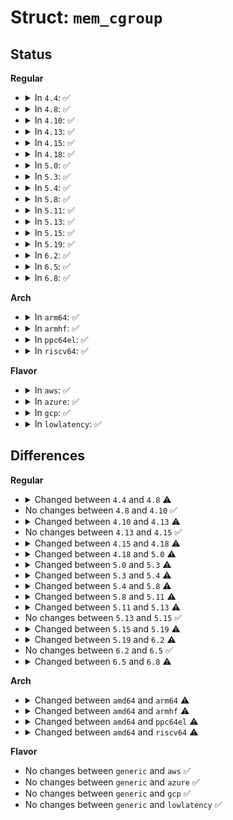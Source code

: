 # Struct: <code>mem_cgroup</code>

## Status
<b>Regular</b>
<ul>
<li>
<details>
<summary>In <code>4.4</code>: ✅</summary>

```c
struct mem_cgroup {
    struct cgroup_subsys_state css;
    struct page_counter memory;
    struct page_counter memsw;
    struct page_counter kmem;
    long unsigned int low;
    long unsigned int high;
    long unsigned int soft_limit;
    struct vmpressure vmpressure;
    int initialized;
    bool use_hierarchy;
    bool oom_lock;
    int under_oom;
    int swappiness;
    int oom_kill_disable;
    struct cgroup_file events_file;
    struct mutex thresholds_lock;
    struct mem_cgroup_thresholds thresholds;
    struct mem_cgroup_thresholds memsw_thresholds;
    struct list_head oom_notify;
    long unsigned int move_charge_at_immigrate;
    atomic_t moving_account;
    spinlock_t move_lock;
    struct task_struct *move_lock_task;
    long unsigned int move_lock_flags;
    struct mem_cgroup_stat_cpu *stat;
    struct cg_proto tcp_mem;
    int kmemcg_id;
    bool kmem_acct_activated;
    bool kmem_acct_active;
    int last_scanned_node;
    nodemask_t scan_nodes;
    atomic_t numainfo_events;
    atomic_t numainfo_updating;
    struct list_head cgwb_list;
    struct wb_domain cgwb_domain;
    struct list_head event_list;
    spinlock_t event_list_lock;
    struct mem_cgroup_per_node * nodeinfo[0];
};
```
</details>
</li>
<li>
<details>
<summary>In <code>4.8</code>: ✅</summary>

```c
struct mem_cgroup {
    struct cgroup_subsys_state css;
    struct mem_cgroup_id id;
    struct page_counter memory;
    struct page_counter swap;
    struct page_counter memsw;
    struct page_counter kmem;
    struct page_counter tcpmem;
    long unsigned int low;
    long unsigned int high;
    struct work_struct high_work;
    long unsigned int soft_limit;
    struct vmpressure vmpressure;
    bool use_hierarchy;
    bool oom_lock;
    int under_oom;
    int swappiness;
    int oom_kill_disable;
    struct cgroup_file events_file;
    struct mutex thresholds_lock;
    struct mem_cgroup_thresholds thresholds;
    struct mem_cgroup_thresholds memsw_thresholds;
    struct list_head oom_notify;
    long unsigned int move_charge_at_immigrate;
    atomic_t moving_account;
    spinlock_t move_lock;
    struct task_struct *move_lock_task;
    long unsigned int move_lock_flags;
    struct mem_cgroup_stat_cpu *stat;
    long unsigned int socket_pressure;
    bool tcpmem_active;
    int tcpmem_pressure;
    int kmemcg_id;
    enum memcg_kmem_state kmem_state;
    int last_scanned_node;
    nodemask_t scan_nodes;
    atomic_t numainfo_events;
    atomic_t numainfo_updating;
    struct list_head cgwb_list;
    struct wb_domain cgwb_domain;
    struct list_head event_list;
    spinlock_t event_list_lock;
    struct mem_cgroup_per_node * nodeinfo[0];
};
```
</details>
</li>
<li>
<details>
<summary>In <code>4.10</code>: ✅</summary>

```c
struct mem_cgroup {
    struct cgroup_subsys_state css;
    struct mem_cgroup_id id;
    struct page_counter memory;
    struct page_counter swap;
    struct page_counter memsw;
    struct page_counter kmem;
    struct page_counter tcpmem;
    long unsigned int low;
    long unsigned int high;
    struct work_struct high_work;
    long unsigned int soft_limit;
    struct vmpressure vmpressure;
    bool use_hierarchy;
    bool oom_lock;
    int under_oom;
    int swappiness;
    int oom_kill_disable;
    struct cgroup_file events_file;
    struct mutex thresholds_lock;
    struct mem_cgroup_thresholds thresholds;
    struct mem_cgroup_thresholds memsw_thresholds;
    struct list_head oom_notify;
    long unsigned int move_charge_at_immigrate;
    atomic_t moving_account;
    spinlock_t move_lock;
    struct task_struct *move_lock_task;
    long unsigned int move_lock_flags;
    struct mem_cgroup_stat_cpu *stat;
    long unsigned int socket_pressure;
    bool tcpmem_active;
    int tcpmem_pressure;
    int kmemcg_id;
    enum memcg_kmem_state kmem_state;
    int last_scanned_node;
    nodemask_t scan_nodes;
    atomic_t numainfo_events;
    atomic_t numainfo_updating;
    struct list_head cgwb_list;
    struct wb_domain cgwb_domain;
    struct list_head event_list;
    spinlock_t event_list_lock;
    struct mem_cgroup_per_node * nodeinfo[0];
};
```
</details>
</li>
<li>
<details>
<summary>In <code>4.13</code>: ✅</summary>

```c
struct mem_cgroup {
    struct cgroup_subsys_state css;
    struct mem_cgroup_id id;
    struct page_counter memory;
    struct page_counter swap;
    struct page_counter memsw;
    struct page_counter kmem;
    struct page_counter tcpmem;
    long unsigned int low;
    long unsigned int high;
    struct work_struct high_work;
    long unsigned int soft_limit;
    struct vmpressure vmpressure;
    bool use_hierarchy;
    bool oom_lock;
    int under_oom;
    int swappiness;
    int oom_kill_disable;
    struct cgroup_file events_file;
    struct mutex thresholds_lock;
    struct mem_cgroup_thresholds thresholds;
    struct mem_cgroup_thresholds memsw_thresholds;
    struct list_head oom_notify;
    long unsigned int move_charge_at_immigrate;
    atomic_t moving_account;
    spinlock_t move_lock;
    struct task_struct *move_lock_task;
    long unsigned int move_lock_flags;
    struct mem_cgroup_stat_cpu *stat;
    long unsigned int socket_pressure;
    bool tcpmem_active;
    int tcpmem_pressure;
    int kmemcg_id;
    enum memcg_kmem_state kmem_state;
    struct list_head kmem_caches;
    int last_scanned_node;
    nodemask_t scan_nodes;
    atomic_t numainfo_events;
    atomic_t numainfo_updating;
    struct list_head cgwb_list;
    struct wb_domain cgwb_domain;
    struct list_head event_list;
    spinlock_t event_list_lock;
    struct mem_cgroup_per_node * nodeinfo[0];
};
```
</details>
</li>
<li>
<details>
<summary>In <code>4.15</code>: ✅</summary>

```c
struct mem_cgroup {
    struct cgroup_subsys_state css;
    struct mem_cgroup_id id;
    struct page_counter memory;
    struct page_counter swap;
    struct page_counter memsw;
    struct page_counter kmem;
    struct page_counter tcpmem;
    long unsigned int low;
    long unsigned int high;
    struct work_struct high_work;
    long unsigned int soft_limit;
    struct vmpressure vmpressure;
    bool use_hierarchy;
    bool oom_lock;
    int under_oom;
    int swappiness;
    int oom_kill_disable;
    struct cgroup_file events_file;
    struct mutex thresholds_lock;
    struct mem_cgroup_thresholds thresholds;
    struct mem_cgroup_thresholds memsw_thresholds;
    struct list_head oom_notify;
    long unsigned int move_charge_at_immigrate;
    atomic_t moving_account;
    spinlock_t move_lock;
    struct task_struct *move_lock_task;
    long unsigned int move_lock_flags;
    struct mem_cgroup_stat_cpu *stat;
    long unsigned int socket_pressure;
    bool tcpmem_active;
    int tcpmem_pressure;
    int kmemcg_id;
    enum memcg_kmem_state kmem_state;
    struct list_head kmem_caches;
    int last_scanned_node;
    nodemask_t scan_nodes;
    atomic_t numainfo_events;
    atomic_t numainfo_updating;
    struct list_head cgwb_list;
    struct wb_domain cgwb_domain;
    struct list_head event_list;
    spinlock_t event_list_lock;
    struct mem_cgroup_per_node * nodeinfo[0];
};
```
</details>
</li>
<li>
<details>
<summary>In <code>4.18</code>: ✅</summary>

```c
struct mem_cgroup {
    struct cgroup_subsys_state css;
    struct mem_cgroup_id id;
    struct page_counter memory;
    struct page_counter swap;
    struct page_counter memsw;
    struct page_counter kmem;
    struct page_counter tcpmem;
    long unsigned int high;
    struct work_struct high_work;
    long unsigned int soft_limit;
    struct vmpressure vmpressure;
    bool use_hierarchy;
    bool oom_lock;
    int under_oom;
    int swappiness;
    int oom_kill_disable;
    struct cgroup_file events_file;
    struct cgroup_file swap_events_file;
    struct mutex thresholds_lock;
    struct mem_cgroup_thresholds thresholds;
    struct mem_cgroup_thresholds memsw_thresholds;
    struct list_head oom_notify;
    long unsigned int move_charge_at_immigrate;
    spinlock_t move_lock;
    long unsigned int move_lock_flags;
    struct memcg_padding _pad1_;
    atomic_t moving_account;
    struct task_struct *move_lock_task;
    struct mem_cgroup_stat_cpu *stat_cpu;
    struct memcg_padding _pad2_;
    atomic_long_t stat[34];
    atomic_long_t events[85];
    atomic_long_t memory_events[7];
    long unsigned int socket_pressure;
    bool tcpmem_active;
    int tcpmem_pressure;
    int kmemcg_id;
    enum memcg_kmem_state kmem_state;
    struct list_head kmem_caches;
    int last_scanned_node;
    nodemask_t scan_nodes;
    atomic_t numainfo_events;
    atomic_t numainfo_updating;
    struct list_head cgwb_list;
    struct wb_domain cgwb_domain;
    struct list_head event_list;
    spinlock_t event_list_lock;
    struct mem_cgroup_per_node * nodeinfo[0];
};
```
</details>
</li>
<li>
<details>
<summary>In <code>5.0</code>: ✅</summary>

```c
struct mem_cgroup {
    struct cgroup_subsys_state css;
    struct mem_cgroup_id id;
    struct page_counter memory;
    struct page_counter swap;
    struct page_counter memsw;
    struct page_counter kmem;
    struct page_counter tcpmem;
    long unsigned int high;
    struct work_struct high_work;
    long unsigned int soft_limit;
    struct vmpressure vmpressure;
    bool use_hierarchy;
    bool oom_group;
    bool oom_lock;
    int under_oom;
    int swappiness;
    int oom_kill_disable;
    struct cgroup_file events_file;
    struct cgroup_file swap_events_file;
    struct mutex thresholds_lock;
    struct mem_cgroup_thresholds thresholds;
    struct mem_cgroup_thresholds memsw_thresholds;
    struct list_head oom_notify;
    long unsigned int move_charge_at_immigrate;
    spinlock_t move_lock;
    long unsigned int move_lock_flags;
    struct memcg_padding _pad1_;
    atomic_t moving_account;
    struct task_struct *move_lock_task;
    struct mem_cgroup_stat_cpu *stat_cpu;
    struct memcg_padding _pad2_;
    atomic_long_t stat[36];
    atomic_long_t events[85];
    atomic_long_t memory_events[7];
    long unsigned int socket_pressure;
    bool tcpmem_active;
    int tcpmem_pressure;
    int kmemcg_id;
    enum memcg_kmem_state kmem_state;
    struct list_head kmem_caches;
    int last_scanned_node;
    nodemask_t scan_nodes;
    atomic_t numainfo_events;
    atomic_t numainfo_updating;
    struct list_head cgwb_list;
    struct wb_domain cgwb_domain;
    struct list_head event_list;
    spinlock_t event_list_lock;
    struct mem_cgroup_per_node * nodeinfo[0];
};
```
</details>
</li>
<li>
<details>
<summary>In <code>5.3</code>: ✅</summary>

```c
struct mem_cgroup {
    struct cgroup_subsys_state css;
    struct mem_cgroup_id id;
    struct page_counter memory;
    struct page_counter swap;
    struct page_counter memsw;
    struct page_counter kmem;
    struct page_counter tcpmem;
    long unsigned int high;
    struct work_struct high_work;
    long unsigned int soft_limit;
    struct vmpressure vmpressure;
    bool use_hierarchy;
    bool oom_group;
    bool oom_lock;
    int under_oom;
    int swappiness;
    int oom_kill_disable;
    struct cgroup_file events_file;
    struct cgroup_file events_local_file;
    struct cgroup_file swap_events_file;
    struct mutex thresholds_lock;
    struct mem_cgroup_thresholds thresholds;
    struct mem_cgroup_thresholds memsw_thresholds;
    struct list_head oom_notify;
    long unsigned int move_charge_at_immigrate;
    spinlock_t move_lock;
    long unsigned int move_lock_flags;
    struct memcg_padding _pad1_;
    atomic_t moving_account;
    struct task_struct *move_lock_task;
    struct memcg_vmstats_percpu *vmstats_local;
    struct memcg_vmstats_percpu *vmstats_percpu;
    struct memcg_padding _pad2_;
    atomic_long_t vmstats[36];
    atomic_long_t vmevents[85];
    atomic_long_t memory_events[7];
    atomic_long_t memory_events_local[7];
    long unsigned int socket_pressure;
    bool tcpmem_active;
    int tcpmem_pressure;
    int kmemcg_id;
    enum memcg_kmem_state kmem_state;
    struct list_head kmem_caches;
    int last_scanned_node;
    nodemask_t scan_nodes;
    atomic_t numainfo_events;
    atomic_t numainfo_updating;
    struct list_head cgwb_list;
    struct wb_domain cgwb_domain;
    struct list_head event_list;
    spinlock_t event_list_lock;
    struct mem_cgroup_per_node * nodeinfo[0];
};
```
</details>
</li>
<li>
<details>
<summary>In <code>5.4</code>: ✅</summary>

```c
struct mem_cgroup {
    struct cgroup_subsys_state css;
    struct mem_cgroup_id id;
    struct page_counter memory;
    struct page_counter swap;
    struct page_counter memsw;
    struct page_counter kmem;
    struct page_counter tcpmem;
    long unsigned int high;
    struct work_struct high_work;
    long unsigned int soft_limit;
    struct vmpressure vmpressure;
    bool use_hierarchy;
    bool oom_group;
    bool oom_lock;
    int under_oom;
    int swappiness;
    int oom_kill_disable;
    struct cgroup_file events_file;
    struct cgroup_file events_local_file;
    struct cgroup_file swap_events_file;
    struct mutex thresholds_lock;
    struct mem_cgroup_thresholds thresholds;
    struct mem_cgroup_thresholds memsw_thresholds;
    struct list_head oom_notify;
    long unsigned int move_charge_at_immigrate;
    spinlock_t move_lock;
    long unsigned int move_lock_flags;
    struct memcg_padding _pad1_;
    atomic_t moving_account;
    struct task_struct *move_lock_task;
    struct memcg_vmstats_percpu *vmstats_local;
    struct memcg_vmstats_percpu *vmstats_percpu;
    struct memcg_padding _pad2_;
    atomic_long_t vmstats[38];
    atomic_long_t vmevents[85];
    atomic_long_t memory_events[7];
    atomic_long_t memory_events_local[7];
    long unsigned int socket_pressure;
    bool tcpmem_active;
    int tcpmem_pressure;
    int kmemcg_id;
    enum memcg_kmem_state kmem_state;
    struct list_head kmem_caches;
    int last_scanned_node;
    nodemask_t scan_nodes;
    atomic_t numainfo_events;
    atomic_t numainfo_updating;
    struct list_head cgwb_list;
    struct wb_domain cgwb_domain;
    struct memcg_cgwb_frn cgwb_frn[4];
    struct list_head event_list;
    spinlock_t event_list_lock;
    struct deferred_split deferred_split_queue;
    struct mem_cgroup_per_node * nodeinfo[0];
};
```
</details>
</li>
<li>
<details>
<summary>In <code>5.8</code>: ✅</summary>

```c
struct mem_cgroup {
    struct cgroup_subsys_state css;
    struct mem_cgroup_id id;
    struct page_counter memory;
    struct page_counter swap;
    struct page_counter memsw;
    struct page_counter kmem;
    struct page_counter tcpmem;
    struct work_struct high_work;
    long unsigned int soft_limit;
    struct vmpressure vmpressure;
    bool use_hierarchy;
    bool oom_group;
    bool oom_lock;
    int under_oom;
    int swappiness;
    int oom_kill_disable;
    struct cgroup_file events_file;
    struct cgroup_file events_local_file;
    struct cgroup_file swap_events_file;
    struct mutex thresholds_lock;
    struct mem_cgroup_thresholds thresholds;
    struct mem_cgroup_thresholds memsw_thresholds;
    struct list_head oom_notify;
    long unsigned int move_charge_at_immigrate;
    spinlock_t move_lock;
    long unsigned int move_lock_flags;
    struct memcg_padding _pad1_;
    atomic_t moving_account;
    struct task_struct *move_lock_task;
    struct memcg_vmstats_percpu *vmstats_local;
    struct memcg_vmstats_percpu *vmstats_percpu;
    struct memcg_padding _pad2_;
    atomic_long_t vmstats[36];
    atomic_long_t vmevents[92];
    atomic_long_t memory_events[8];
    atomic_long_t memory_events_local[8];
    long unsigned int socket_pressure;
    bool tcpmem_active;
    int tcpmem_pressure;
    int kmemcg_id;
    enum memcg_kmem_state kmem_state;
    struct list_head kmem_caches;
    struct list_head cgwb_list;
    struct wb_domain cgwb_domain;
    struct memcg_cgwb_frn cgwb_frn[4];
    struct list_head event_list;
    spinlock_t event_list_lock;
    struct deferred_split deferred_split_queue;
    struct mem_cgroup_per_node * nodeinfo[0];
};
```
</details>
</li>
<li>
<details>
<summary>In <code>5.11</code>: ✅</summary>

```c
struct mem_cgroup {
    struct cgroup_subsys_state css;
    struct mem_cgroup_id id;
    struct page_counter memory;
    struct page_counter swap;
    struct page_counter memsw;
    struct page_counter kmem;
    struct page_counter tcpmem;
    struct work_struct high_work;
    long unsigned int soft_limit;
    struct vmpressure vmpressure;
    bool oom_group;
    bool oom_lock;
    int under_oom;
    int swappiness;
    int oom_kill_disable;
    struct cgroup_file events_file;
    struct cgroup_file events_local_file;
    struct cgroup_file swap_events_file;
    struct mutex thresholds_lock;
    struct mem_cgroup_thresholds thresholds;
    struct mem_cgroup_thresholds memsw_thresholds;
    struct list_head oom_notify;
    long unsigned int move_charge_at_immigrate;
    spinlock_t move_lock;
    long unsigned int move_lock_flags;
    struct memcg_padding _pad1_;
    atomic_long_t vmstats[41];
    atomic_long_t vmevents[96];
    atomic_long_t memory_events[8];
    atomic_long_t memory_events_local[8];
    long unsigned int socket_pressure;
    bool tcpmem_active;
    int tcpmem_pressure;
    int kmemcg_id;
    enum memcg_kmem_state kmem_state;
    struct obj_cgroup *objcg;
    struct list_head objcg_list;
    struct memcg_padding _pad2_;
    atomic_t moving_account;
    struct task_struct *move_lock_task;
    struct memcg_vmstats_percpu *vmstats_local;
    struct memcg_vmstats_percpu *vmstats_percpu;
    struct list_head cgwb_list;
    struct wb_domain cgwb_domain;
    struct memcg_cgwb_frn cgwb_frn[4];
    struct list_head event_list;
    spinlock_t event_list_lock;
    struct deferred_split deferred_split_queue;
    struct mem_cgroup_per_node * nodeinfo[0];
};
```
</details>
</li>
<li>
<details>
<summary>In <code>5.13</code>: ✅</summary>

```c
struct mem_cgroup {
    struct cgroup_subsys_state css;
    struct mem_cgroup_id id;
    struct page_counter memory;
    struct page_counter swap;
    struct page_counter memsw;
    struct page_counter kmem;
    struct page_counter tcpmem;
    struct work_struct high_work;
    long unsigned int soft_limit;
    struct vmpressure vmpressure;
    bool oom_group;
    bool oom_lock;
    int under_oom;
    int swappiness;
    int oom_kill_disable;
    struct cgroup_file events_file;
    struct cgroup_file events_local_file;
    struct cgroup_file swap_events_file;
    struct mutex thresholds_lock;
    struct mem_cgroup_thresholds thresholds;
    struct mem_cgroup_thresholds memsw_thresholds;
    struct list_head oom_notify;
    long unsigned int move_charge_at_immigrate;
    spinlock_t move_lock;
    long unsigned int move_lock_flags;
    struct memcg_padding _pad1_;
    struct memcg_vmstats vmstats;
    atomic_long_t memory_events[8];
    atomic_long_t memory_events_local[8];
    long unsigned int socket_pressure;
    bool tcpmem_active;
    int tcpmem_pressure;
    int kmemcg_id;
    enum memcg_kmem_state kmem_state;
    struct obj_cgroup *objcg;
    struct list_head objcg_list;
    struct memcg_padding _pad2_;
    atomic_t moving_account;
    struct task_struct *move_lock_task;
    struct memcg_vmstats_percpu *vmstats_percpu;
    struct list_head cgwb_list;
    struct wb_domain cgwb_domain;
    struct memcg_cgwb_frn cgwb_frn[4];
    struct list_head event_list;
    spinlock_t event_list_lock;
    struct deferred_split deferred_split_queue;
    struct mem_cgroup_per_node * nodeinfo[0];
};
```
</details>
</li>
<li>
<details>
<summary>In <code>5.15</code>: ✅</summary>

```c
struct mem_cgroup {
    struct cgroup_subsys_state css;
    struct mem_cgroup_id id;
    struct page_counter memory;
    struct page_counter swap;
    struct page_counter memsw;
    struct page_counter kmem;
    struct page_counter tcpmem;
    struct work_struct high_work;
    long unsigned int soft_limit;
    struct vmpressure vmpressure;
    bool oom_group;
    bool oom_lock;
    int under_oom;
    int swappiness;
    int oom_kill_disable;
    struct cgroup_file events_file;
    struct cgroup_file events_local_file;
    struct cgroup_file swap_events_file;
    struct mutex thresholds_lock;
    struct mem_cgroup_thresholds thresholds;
    struct mem_cgroup_thresholds memsw_thresholds;
    struct list_head oom_notify;
    long unsigned int move_charge_at_immigrate;
    spinlock_t move_lock;
    long unsigned int move_lock_flags;
    struct memcg_padding _pad1_;
    struct memcg_vmstats vmstats;
    atomic_long_t memory_events[8];
    atomic_long_t memory_events_local[8];
    long unsigned int socket_pressure;
    bool tcpmem_active;
    int tcpmem_pressure;
    int kmemcg_id;
    enum memcg_kmem_state kmem_state;
    struct obj_cgroup *objcg;
    struct list_head objcg_list;
    struct memcg_padding _pad2_;
    atomic_t moving_account;
    struct task_struct *move_lock_task;
    struct memcg_vmstats_percpu *vmstats_percpu;
    struct list_head cgwb_list;
    struct wb_domain cgwb_domain;
    struct memcg_cgwb_frn cgwb_frn[4];
    struct list_head event_list;
    spinlock_t event_list_lock;
    struct deferred_split deferred_split_queue;
    struct mem_cgroup_per_node * nodeinfo[0];
};
```
</details>
</li>
<li>
<details>
<summary>In <code>5.19</code>: ✅</summary>

```c
struct mem_cgroup {
    struct cgroup_subsys_state css;
    struct mem_cgroup_id id;
    struct page_counter memory;
    struct page_counter swap;
    struct page_counter memsw;
    struct page_counter kmem;
    struct page_counter tcpmem;
    struct work_struct high_work;
    long unsigned int zswap_max;
    long unsigned int soft_limit;
    struct vmpressure vmpressure;
    bool oom_group;
    bool oom_lock;
    int under_oom;
    int swappiness;
    int oom_kill_disable;
    struct cgroup_file events_file;
    struct cgroup_file events_local_file;
    struct cgroup_file swap_events_file;
    struct mutex thresholds_lock;
    struct mem_cgroup_thresholds thresholds;
    struct mem_cgroup_thresholds memsw_thresholds;
    struct list_head oom_notify;
    long unsigned int move_charge_at_immigrate;
    spinlock_t move_lock;
    long unsigned int move_lock_flags;
    struct memcg_padding _pad1_;
    struct memcg_vmstats vmstats;
    atomic_long_t memory_events[9];
    atomic_long_t memory_events_local[9];
    long unsigned int socket_pressure;
    bool tcpmem_active;
    int tcpmem_pressure;
    int kmemcg_id;
    struct obj_cgroup *objcg;
    struct list_head objcg_list;
    struct memcg_padding _pad2_;
    atomic_t moving_account;
    struct task_struct *move_lock_task;
    struct memcg_vmstats_percpu *vmstats_percpu;
    struct list_head cgwb_list;
    struct wb_domain cgwb_domain;
    struct memcg_cgwb_frn cgwb_frn[4];
    struct list_head event_list;
    spinlock_t event_list_lock;
    struct deferred_split deferred_split_queue;
    struct mem_cgroup_per_node * nodeinfo[0];
};
```
</details>
</li>
<li>
<details>
<summary>In <code>6.2</code>: ✅</summary>

```c
struct mem_cgroup {
    struct cgroup_subsys_state css;
    struct mem_cgroup_id id;
    struct page_counter memory;
    struct page_counter swap;
    struct page_counter memsw;
    struct page_counter kmem;
    struct page_counter tcpmem;
    struct work_struct high_work;
    long unsigned int zswap_max;
    long unsigned int soft_limit;
    struct vmpressure vmpressure;
    bool oom_group;
    bool oom_lock;
    int under_oom;
    int swappiness;
    int oom_kill_disable;
    struct cgroup_file events_file;
    struct cgroup_file events_local_file;
    struct cgroup_file swap_events_file;
    struct mutex thresholds_lock;
    struct mem_cgroup_thresholds thresholds;
    struct mem_cgroup_thresholds memsw_thresholds;
    struct list_head oom_notify;
    long unsigned int move_charge_at_immigrate;
    spinlock_t move_lock;
    long unsigned int move_lock_flags;
    struct cacheline_padding _pad1_;
    struct memcg_vmstats *vmstats;
    atomic_long_t memory_events[9];
    atomic_long_t memory_events_local[9];
    long unsigned int socket_pressure;
    bool tcpmem_active;
    int tcpmem_pressure;
    int kmemcg_id;
    struct obj_cgroup *objcg;
    struct list_head objcg_list;
    struct cacheline_padding _pad2_;
    atomic_t moving_account;
    struct task_struct *move_lock_task;
    struct memcg_vmstats_percpu *vmstats_percpu;
    struct list_head cgwb_list;
    struct wb_domain cgwb_domain;
    struct memcg_cgwb_frn cgwb_frn[4];
    struct list_head event_list;
    spinlock_t event_list_lock;
    struct deferred_split deferred_split_queue;
    struct lru_gen_mm_list mm_list;
    struct mem_cgroup_per_node * nodeinfo[0];
};
```
</details>
</li>
<li>
<details>
<summary>In <code>6.5</code>: ✅</summary>

```c
struct mem_cgroup {
    struct cgroup_subsys_state css;
    struct mem_cgroup_id id;
    struct page_counter memory;
    struct page_counter swap;
    struct page_counter memsw;
    struct page_counter kmem;
    struct page_counter tcpmem;
    struct work_struct high_work;
    long unsigned int zswap_max;
    long unsigned int soft_limit;
    struct vmpressure vmpressure;
    bool oom_group;
    bool oom_lock;
    int under_oom;
    int swappiness;
    int oom_kill_disable;
    struct cgroup_file events_file;
    struct cgroup_file events_local_file;
    struct cgroup_file swap_events_file;
    struct mutex thresholds_lock;
    struct mem_cgroup_thresholds thresholds;
    struct mem_cgroup_thresholds memsw_thresholds;
    struct list_head oom_notify;
    long unsigned int move_charge_at_immigrate;
    spinlock_t move_lock;
    long unsigned int move_lock_flags;
    struct cacheline_padding _pad1_;
    struct memcg_vmstats *vmstats;
    atomic_long_t memory_events[9];
    atomic_long_t memory_events_local[9];
    long unsigned int socket_pressure;
    bool tcpmem_active;
    int tcpmem_pressure;
    int kmemcg_id;
    struct obj_cgroup *objcg;
    struct list_head objcg_list;
    struct cacheline_padding _pad2_;
    atomic_t moving_account;
    struct task_struct *move_lock_task;
    struct memcg_vmstats_percpu *vmstats_percpu;
    struct list_head cgwb_list;
    struct wb_domain cgwb_domain;
    struct memcg_cgwb_frn cgwb_frn[4];
    struct list_head event_list;
    spinlock_t event_list_lock;
    struct deferred_split deferred_split_queue;
    struct lru_gen_mm_list mm_list;
    struct mem_cgroup_per_node * nodeinfo[0];
};
```
</details>
</li>
<li>
<details>
<summary>In <code>6.8</code>: ✅</summary>

```c
struct mem_cgroup {
    struct cgroup_subsys_state css;
    struct mem_cgroup_id id;
    struct page_counter memory;
    struct page_counter swap;
    struct page_counter memsw;
    struct page_counter kmem;
    struct page_counter tcpmem;
    struct work_struct high_work;
    long unsigned int zswap_max;
    bool zswap_writeback;
    long unsigned int soft_limit;
    struct vmpressure vmpressure;
    bool oom_group;
    bool oom_lock;
    int under_oom;
    int swappiness;
    int oom_kill_disable;
    struct cgroup_file events_file;
    struct cgroup_file events_local_file;
    struct cgroup_file swap_events_file;
    struct mutex thresholds_lock;
    struct mem_cgroup_thresholds thresholds;
    struct mem_cgroup_thresholds memsw_thresholds;
    struct list_head oom_notify;
    long unsigned int move_charge_at_immigrate;
    spinlock_t move_lock;
    long unsigned int move_lock_flags;
    struct cacheline_padding _pad1_;
    struct memcg_vmstats *vmstats;
    atomic_long_t memory_events[9];
    atomic_long_t memory_events_local[9];
    long unsigned int socket_pressure;
    bool tcpmem_active;
    int tcpmem_pressure;
    int kmemcg_id;
    struct obj_cgroup *objcg;
    struct obj_cgroup *orig_objcg;
    struct list_head objcg_list;
    struct cacheline_padding _pad2_;
    atomic_t moving_account;
    struct task_struct *move_lock_task;
    struct memcg_vmstats_percpu *vmstats_percpu;
    struct list_head cgwb_list;
    struct wb_domain cgwb_domain;
    struct memcg_cgwb_frn cgwb_frn[4];
    struct list_head event_list;
    spinlock_t event_list_lock;
    struct deferred_split deferred_split_queue;
    struct lru_gen_mm_list mm_list;
    struct mem_cgroup_per_node * nodeinfo[0];
};
```
</details>
</li>
</ul>
<b>Arch</b>
<ul>
<li>
<details>
<summary>In <code>arm64</code>: ✅</summary>

```c
struct mem_cgroup {
    struct cgroup_subsys_state css;
    struct mem_cgroup_id id;
    struct page_counter memory;
    struct page_counter swap;
    struct page_counter memsw;
    struct page_counter kmem;
    struct page_counter tcpmem;
    long unsigned int high;
    struct work_struct high_work;
    long unsigned int soft_limit;
    struct vmpressure vmpressure;
    bool use_hierarchy;
    bool oom_group;
    bool oom_lock;
    int under_oom;
    int swappiness;
    int oom_kill_disable;
    struct cgroup_file events_file;
    struct cgroup_file events_local_file;
    struct cgroup_file swap_events_file;
    struct mutex thresholds_lock;
    struct mem_cgroup_thresholds thresholds;
    struct mem_cgroup_thresholds memsw_thresholds;
    struct list_head oom_notify;
    long unsigned int move_charge_at_immigrate;
    spinlock_t move_lock;
    long unsigned int move_lock_flags;
    struct memcg_padding _pad1_;
    atomic_t moving_account;
    struct task_struct *move_lock_task;
    struct memcg_vmstats_percpu *vmstats_local;
    struct memcg_vmstats_percpu *vmstats_percpu;
    struct memcg_padding _pad2_;
    atomic_long_t vmstats[38];
    atomic_long_t vmevents[81];
    atomic_long_t memory_events[7];
    atomic_long_t memory_events_local[7];
    long unsigned int socket_pressure;
    bool tcpmem_active;
    int tcpmem_pressure;
    int kmemcg_id;
    enum memcg_kmem_state kmem_state;
    struct list_head kmem_caches;
    int last_scanned_node;
    nodemask_t scan_nodes;
    atomic_t numainfo_events;
    atomic_t numainfo_updating;
    struct list_head cgwb_list;
    struct wb_domain cgwb_domain;
    struct memcg_cgwb_frn cgwb_frn[4];
    struct list_head event_list;
    spinlock_t event_list_lock;
    struct deferred_split deferred_split_queue;
    struct mem_cgroup_per_node * nodeinfo[0];
};
```
</details>
</li>
<li>
<details>
<summary>In <code>armhf</code>: ✅</summary>

```c
struct mem_cgroup {
    struct cgroup_subsys_state css;
    struct mem_cgroup_id id;
    struct page_counter memory;
    struct page_counter swap;
    struct page_counter memsw;
    struct page_counter kmem;
    struct page_counter tcpmem;
    long unsigned int high;
    struct work_struct high_work;
    long unsigned int soft_limit;
    struct vmpressure vmpressure;
    bool use_hierarchy;
    bool oom_group;
    bool oom_lock;
    int under_oom;
    int swappiness;
    int oom_kill_disable;
    struct cgroup_file events_file;
    struct cgroup_file events_local_file;
    struct cgroup_file swap_events_file;
    struct mutex thresholds_lock;
    struct mem_cgroup_thresholds thresholds;
    struct mem_cgroup_thresholds memsw_thresholds;
    struct list_head oom_notify;
    long unsigned int move_charge_at_immigrate;
    spinlock_t move_lock;
    long unsigned int move_lock_flags;
    struct memcg_padding _pad1_;
    atomic_t moving_account;
    struct task_struct *move_lock_task;
    struct memcg_vmstats_percpu *vmstats_local;
    struct memcg_vmstats_percpu *vmstats_percpu;
    struct memcg_padding _pad2_;
    atomic_long_t vmstats[38];
    atomic_long_t vmevents[59];
    atomic_long_t memory_events[7];
    atomic_long_t memory_events_local[7];
    long unsigned int socket_pressure;
    bool tcpmem_active;
    int tcpmem_pressure;
    int kmemcg_id;
    enum memcg_kmem_state kmem_state;
    struct list_head kmem_caches;
    int last_scanned_node;
    struct list_head cgwb_list;
    struct wb_domain cgwb_domain;
    struct memcg_cgwb_frn cgwb_frn[4];
    struct list_head event_list;
    spinlock_t event_list_lock;
    struct mem_cgroup_per_node * nodeinfo[0];
};
```
</details>
</li>
<li>
<details>
<summary>In <code>ppc64el</code>: ✅</summary>

```c
struct mem_cgroup {
    struct cgroup_subsys_state css;
    struct mem_cgroup_id id;
    struct page_counter memory;
    struct page_counter swap;
    struct page_counter memsw;
    struct page_counter kmem;
    struct page_counter tcpmem;
    long unsigned int high;
    struct work_struct high_work;
    long unsigned int soft_limit;
    struct vmpressure vmpressure;
    bool use_hierarchy;
    bool oom_group;
    bool oom_lock;
    int under_oom;
    int swappiness;
    int oom_kill_disable;
    struct cgroup_file events_file;
    struct cgroup_file events_local_file;
    struct cgroup_file swap_events_file;
    struct mutex thresholds_lock;
    struct mem_cgroup_thresholds thresholds;
    struct mem_cgroup_thresholds memsw_thresholds;
    struct list_head oom_notify;
    long unsigned int move_charge_at_immigrate;
    spinlock_t move_lock;
    long unsigned int move_lock_flags;
    struct memcg_padding _pad1_;
    atomic_t moving_account;
    struct task_struct *move_lock_task;
    struct memcg_vmstats_percpu *vmstats_local;
    struct memcg_vmstats_percpu *vmstats_percpu;
    struct memcg_padding _pad2_;
    atomic_long_t vmstats[38];
    atomic_long_t vmevents[78];
    atomic_long_t memory_events[7];
    atomic_long_t memory_events_local[7];
    long unsigned int socket_pressure;
    bool tcpmem_active;
    int tcpmem_pressure;
    int kmemcg_id;
    enum memcg_kmem_state kmem_state;
    struct list_head kmem_caches;
    int last_scanned_node;
    nodemask_t scan_nodes;
    atomic_t numainfo_events;
    atomic_t numainfo_updating;
    struct list_head cgwb_list;
    struct wb_domain cgwb_domain;
    struct memcg_cgwb_frn cgwb_frn[4];
    struct list_head event_list;
    spinlock_t event_list_lock;
    struct deferred_split deferred_split_queue;
    struct mem_cgroup_per_node * nodeinfo[0];
};
```
</details>
</li>
<li>
<details>
<summary>In <code>riscv64</code>: ✅</summary>

```c
struct mem_cgroup {
    struct cgroup_subsys_state css;
    struct mem_cgroup_id id;
    struct page_counter memory;
    struct page_counter swap;
    struct page_counter memsw;
    struct page_counter kmem;
    struct page_counter tcpmem;
    long unsigned int high;
    struct work_struct high_work;
    long unsigned int soft_limit;
    struct vmpressure vmpressure;
    bool use_hierarchy;
    bool oom_group;
    bool oom_lock;
    int under_oom;
    int swappiness;
    int oom_kill_disable;
    struct cgroup_file events_file;
    struct cgroup_file events_local_file;
    struct cgroup_file swap_events_file;
    struct mutex thresholds_lock;
    struct mem_cgroup_thresholds thresholds;
    struct mem_cgroup_thresholds memsw_thresholds;
    struct list_head oom_notify;
    long unsigned int move_charge_at_immigrate;
    spinlock_t move_lock;
    long unsigned int move_lock_flags;
    struct memcg_padding _pad1_;
    atomic_t moving_account;
    struct task_struct *move_lock_task;
    struct memcg_vmstats_percpu *vmstats_local;
    struct memcg_vmstats_percpu *vmstats_percpu;
    struct memcg_padding _pad2_;
    atomic_long_t vmstats[38];
    atomic_long_t vmevents[61];
    atomic_long_t memory_events[7];
    atomic_long_t memory_events_local[7];
    long unsigned int socket_pressure;
    bool tcpmem_active;
    int tcpmem_pressure;
    int kmemcg_id;
    enum memcg_kmem_state kmem_state;
    struct list_head kmem_caches;
    int last_scanned_node;
    struct list_head cgwb_list;
    struct wb_domain cgwb_domain;
    struct memcg_cgwb_frn cgwb_frn[4];
    struct list_head event_list;
    spinlock_t event_list_lock;
    struct mem_cgroup_per_node * nodeinfo[0];
};
```
</details>
</li>
</ul>
<b>Flavor</b>
<ul>
<li>
<details>
<summary>In <code>aws</code>: ✅</summary>

```c
struct mem_cgroup {
    struct cgroup_subsys_state css;
    struct mem_cgroup_id id;
    struct page_counter memory;
    struct page_counter swap;
    struct page_counter memsw;
    struct page_counter kmem;
    struct page_counter tcpmem;
    long unsigned int high;
    struct work_struct high_work;
    long unsigned int soft_limit;
    struct vmpressure vmpressure;
    bool use_hierarchy;
    bool oom_group;
    bool oom_lock;
    int under_oom;
    int swappiness;
    int oom_kill_disable;
    struct cgroup_file events_file;
    struct cgroup_file events_local_file;
    struct cgroup_file swap_events_file;
    struct mutex thresholds_lock;
    struct mem_cgroup_thresholds thresholds;
    struct mem_cgroup_thresholds memsw_thresholds;
    struct list_head oom_notify;
    long unsigned int move_charge_at_immigrate;
    spinlock_t move_lock;
    long unsigned int move_lock_flags;
    struct memcg_padding _pad1_;
    atomic_t moving_account;
    struct task_struct *move_lock_task;
    struct memcg_vmstats_percpu *vmstats_local;
    struct memcg_vmstats_percpu *vmstats_percpu;
    struct memcg_padding _pad2_;
    atomic_long_t vmstats[38];
    atomic_long_t vmevents[85];
    atomic_long_t memory_events[7];
    atomic_long_t memory_events_local[7];
    long unsigned int socket_pressure;
    bool tcpmem_active;
    int tcpmem_pressure;
    int kmemcg_id;
    enum memcg_kmem_state kmem_state;
    struct list_head kmem_caches;
    int last_scanned_node;
    nodemask_t scan_nodes;
    atomic_t numainfo_events;
    atomic_t numainfo_updating;
    struct list_head cgwb_list;
    struct wb_domain cgwb_domain;
    struct memcg_cgwb_frn cgwb_frn[4];
    struct list_head event_list;
    spinlock_t event_list_lock;
    struct deferred_split deferred_split_queue;
    struct mem_cgroup_per_node * nodeinfo[0];
};
```
</details>
</li>
<li>
<details>
<summary>In <code>azure</code>: ✅</summary>

```c
struct mem_cgroup {
    struct cgroup_subsys_state css;
    struct mem_cgroup_id id;
    struct page_counter memory;
    struct page_counter swap;
    struct page_counter memsw;
    struct page_counter kmem;
    struct page_counter tcpmem;
    long unsigned int high;
    struct work_struct high_work;
    long unsigned int soft_limit;
    struct vmpressure vmpressure;
    bool use_hierarchy;
    bool oom_group;
    bool oom_lock;
    int under_oom;
    int swappiness;
    int oom_kill_disable;
    struct cgroup_file events_file;
    struct cgroup_file events_local_file;
    struct cgroup_file swap_events_file;
    struct mutex thresholds_lock;
    struct mem_cgroup_thresholds thresholds;
    struct mem_cgroup_thresholds memsw_thresholds;
    struct list_head oom_notify;
    long unsigned int move_charge_at_immigrate;
    spinlock_t move_lock;
    long unsigned int move_lock_flags;
    struct memcg_padding _pad1_;
    atomic_t moving_account;
    struct task_struct *move_lock_task;
    struct memcg_vmstats_percpu *vmstats_local;
    struct memcg_vmstats_percpu *vmstats_percpu;
    struct memcg_padding _pad2_;
    atomic_long_t vmstats[38];
    atomic_long_t vmevents[85];
    atomic_long_t memory_events[7];
    atomic_long_t memory_events_local[7];
    long unsigned int socket_pressure;
    bool tcpmem_active;
    int tcpmem_pressure;
    int kmemcg_id;
    enum memcg_kmem_state kmem_state;
    struct list_head kmem_caches;
    int last_scanned_node;
    nodemask_t scan_nodes;
    atomic_t numainfo_events;
    atomic_t numainfo_updating;
    struct list_head cgwb_list;
    struct wb_domain cgwb_domain;
    struct memcg_cgwb_frn cgwb_frn[4];
    struct list_head event_list;
    spinlock_t event_list_lock;
    struct deferred_split deferred_split_queue;
    struct mem_cgroup_per_node * nodeinfo[0];
};
```
</details>
</li>
<li>
<details>
<summary>In <code>gcp</code>: ✅</summary>

```c
struct mem_cgroup {
    struct cgroup_subsys_state css;
    struct mem_cgroup_id id;
    struct page_counter memory;
    struct page_counter swap;
    struct page_counter memsw;
    struct page_counter kmem;
    struct page_counter tcpmem;
    long unsigned int high;
    struct work_struct high_work;
    long unsigned int soft_limit;
    struct vmpressure vmpressure;
    bool use_hierarchy;
    bool oom_group;
    bool oom_lock;
    int under_oom;
    int swappiness;
    int oom_kill_disable;
    struct cgroup_file events_file;
    struct cgroup_file events_local_file;
    struct cgroup_file swap_events_file;
    struct mutex thresholds_lock;
    struct mem_cgroup_thresholds thresholds;
    struct mem_cgroup_thresholds memsw_thresholds;
    struct list_head oom_notify;
    long unsigned int move_charge_at_immigrate;
    spinlock_t move_lock;
    long unsigned int move_lock_flags;
    struct memcg_padding _pad1_;
    atomic_t moving_account;
    struct task_struct *move_lock_task;
    struct memcg_vmstats_percpu *vmstats_local;
    struct memcg_vmstats_percpu *vmstats_percpu;
    struct memcg_padding _pad2_;
    atomic_long_t vmstats[38];
    atomic_long_t vmevents[85];
    atomic_long_t memory_events[7];
    atomic_long_t memory_events_local[7];
    long unsigned int socket_pressure;
    bool tcpmem_active;
    int tcpmem_pressure;
    int kmemcg_id;
    enum memcg_kmem_state kmem_state;
    struct list_head kmem_caches;
    int last_scanned_node;
    nodemask_t scan_nodes;
    atomic_t numainfo_events;
    atomic_t numainfo_updating;
    struct list_head cgwb_list;
    struct wb_domain cgwb_domain;
    struct memcg_cgwb_frn cgwb_frn[4];
    struct list_head event_list;
    spinlock_t event_list_lock;
    struct deferred_split deferred_split_queue;
    struct mem_cgroup_per_node * nodeinfo[0];
};
```
</details>
</li>
<li>
<details>
<summary>In <code>lowlatency</code>: ✅</summary>

```c
struct mem_cgroup {
    struct cgroup_subsys_state css;
    struct mem_cgroup_id id;
    struct page_counter memory;
    struct page_counter swap;
    struct page_counter memsw;
    struct page_counter kmem;
    struct page_counter tcpmem;
    long unsigned int high;
    struct work_struct high_work;
    long unsigned int soft_limit;
    struct vmpressure vmpressure;
    bool use_hierarchy;
    bool oom_group;
    bool oom_lock;
    int under_oom;
    int swappiness;
    int oom_kill_disable;
    struct cgroup_file events_file;
    struct cgroup_file events_local_file;
    struct cgroup_file swap_events_file;
    struct mutex thresholds_lock;
    struct mem_cgroup_thresholds thresholds;
    struct mem_cgroup_thresholds memsw_thresholds;
    struct list_head oom_notify;
    long unsigned int move_charge_at_immigrate;
    spinlock_t move_lock;
    long unsigned int move_lock_flags;
    struct memcg_padding _pad1_;
    atomic_t moving_account;
    struct task_struct *move_lock_task;
    struct memcg_vmstats_percpu *vmstats_local;
    struct memcg_vmstats_percpu *vmstats_percpu;
    struct memcg_padding _pad2_;
    atomic_long_t vmstats[38];
    atomic_long_t vmevents[85];
    atomic_long_t memory_events[7];
    atomic_long_t memory_events_local[7];
    long unsigned int socket_pressure;
    bool tcpmem_active;
    int tcpmem_pressure;
    int kmemcg_id;
    enum memcg_kmem_state kmem_state;
    struct list_head kmem_caches;
    int last_scanned_node;
    nodemask_t scan_nodes;
    atomic_t numainfo_events;
    atomic_t numainfo_updating;
    struct list_head cgwb_list;
    struct wb_domain cgwb_domain;
    struct memcg_cgwb_frn cgwb_frn[4];
    struct list_head event_list;
    spinlock_t event_list_lock;
    struct deferred_split deferred_split_queue;
    struct mem_cgroup_per_node * nodeinfo[0];
};
```
</details>
</li>
</ul>

## Differences
<b>Regular</b>
<ul>
<li>
<details>
<summary>Changed between <code>4.4</code> and <code>4.8</code> ⚠️</summary>
<ul>
<li>
<b>Field added. </b>
<code>struct mem_cgroup_id id</code>
</li>
<li>
<b>Field added. </b>
<code>struct page_counter swap</code>
</li>
<li>
<b>Field added. </b>
<code>struct page_counter tcpmem</code>
</li>
<li>
<b>Field added. </b>
<code>struct work_struct high_work</code>
</li>
<li>
<b>Field added. </b>
<code>long unsigned int socket_pressure</code>
</li>
<li>
<b>Field added. </b>
<code>bool tcpmem_active</code>
</li>
<li>
<b>Field added. </b>
<code>int tcpmem_pressure</code>
</li>
<li>
<b>Field added. </b>
<code>enum memcg_kmem_state kmem_state</code>
</li>
<li>
<b>Field removed. </b>
<code>int initialized</code>
</li>
<li>
<b>Field removed. </b>
<code>struct cg_proto tcp_mem</code>
</li>
<li>
<b>Field removed. </b>
<code>bool kmem_acct_activated</code>
</li>
<li>
<b>Field removed. </b>
<code>bool kmem_acct_active</code>
</li>
</ul>
</details>
</li>
<li>
No changes between <code>4.8</code> and <code>4.10</code> ✅
</li>
<li>
<details>
<summary>Changed between <code>4.10</code> and <code>4.13</code> ⚠️</summary>
<ul>
<li>
<b>Field added. </b>
<code>struct list_head kmem_caches</code>
</li>
</ul>
</details>
</li>
<li>
No changes between <code>4.13</code> and <code>4.15</code> ✅
</li>
<li>
<details>
<summary>Changed between <code>4.15</code> and <code>4.18</code> ⚠️</summary>
<ul>
<li>
<b>Field added. </b>
<code>struct cgroup_file swap_events_file</code>
</li>
<li>
<b>Field added. </b>
<code>struct memcg_padding _pad1_</code>
</li>
<li>
<b>Field added. </b>
<code>struct mem_cgroup_stat_cpu *stat_cpu</code>
</li>
<li>
<b>Field added. </b>
<code>struct memcg_padding _pad2_</code>
</li>
<li>
<b>Field added. </b>
<code>atomic_long_t events[85]</code>
</li>
<li>
<b>Field added. </b>
<code>atomic_long_t memory_events[7]</code>
</li>
<li>
<b>Field removed. </b>
<code>long unsigned int low</code>
</li>
<li>
<b>Field type changed. </b>
<code>struct mem_cgroup_stat_cpu *stat</code> ➡️ <code>atomic_long_t stat[34]</code>
</li>
</ul>
</details>
</li>
<li>
<details>
<summary>Changed between <code>4.18</code> and <code>5.0</code> ⚠️</summary>
<ul>
<li>
<b>Field added. </b>
<code>bool oom_group</code>
</li>
<li>
<b>Field type changed. </b>
<code>atomic_long_t stat[34]</code> ➡️ <code>atomic_long_t stat[36]</code>
</li>
</ul>
</details>
</li>
<li>
<details>
<summary>Changed between <code>5.0</code> and <code>5.3</code> ⚠️</summary>
<ul>
<li>
<b>Field added. </b>
<code>struct cgroup_file events_local_file</code>
</li>
<li>
<b>Field added. </b>
<code>struct memcg_vmstats_percpu *vmstats_local</code>
</li>
<li>
<b>Field added. </b>
<code>struct memcg_vmstats_percpu *vmstats_percpu</code>
</li>
<li>
<b>Field added. </b>
<code>atomic_long_t vmstats[36]</code>
</li>
<li>
<b>Field added. </b>
<code>atomic_long_t vmevents[85]</code>
</li>
<li>
<b>Field added. </b>
<code>atomic_long_t memory_events_local[7]</code>
</li>
<li>
<b>Field removed. </b>
<code>struct mem_cgroup_stat_cpu *stat_cpu</code>
</li>
<li>
<b>Field removed. </b>
<code>atomic_long_t stat[36]</code>
</li>
<li>
<b>Field removed. </b>
<code>atomic_long_t events[85]</code>
</li>
</ul>
</details>
</li>
<li>
<details>
<summary>Changed between <code>5.3</code> and <code>5.4</code> ⚠️</summary>
<ul>
<li>
<b>Field added. </b>
<code>struct memcg_cgwb_frn cgwb_frn[4]</code>
</li>
<li>
<b>Field added. </b>
<code>struct deferred_split deferred_split_queue</code>
</li>
<li>
<b>Field type changed. </b>
<code>atomic_long_t vmstats[36]</code> ➡️ <code>atomic_long_t vmstats[38]</code>
</li>
</ul>
</details>
</li>
<li>
<details>
<summary>Changed between <code>5.4</code> and <code>5.8</code> ⚠️</summary>
<ul>
<li>
<b>Field removed. </b>
<code>long unsigned int high</code>
</li>
<li>
<b>Field removed. </b>
<code>int last_scanned_node</code>
</li>
<li>
<b>Field removed. </b>
<code>nodemask_t scan_nodes</code>
</li>
<li>
<b>Field removed. </b>
<code>atomic_t numainfo_events</code>
</li>
<li>
<b>Field removed. </b>
<code>atomic_t numainfo_updating</code>
</li>
<li>
<b>Field type changed. </b>
<code>atomic_long_t vmstats[38]</code> ➡️ <code>atomic_long_t vmstats[36]</code>
</li>
<li>
<b>Field type changed. </b>
<code>atomic_long_t vmevents[85]</code> ➡️ <code>atomic_long_t vmevents[92]</code>
</li>
<li>
<b>Field type changed. </b>
<code>atomic_long_t memory_events[7]</code> ➡️ <code>atomic_long_t memory_events[8]</code>
</li>
<li>
<b>Field type changed. </b>
<code>atomic_long_t memory_events_local[7]</code> ➡️ <code>atomic_long_t memory_events_local[8]</code>
</li>
</ul>
</details>
</li>
<li>
<details>
<summary>Changed between <code>5.8</code> and <code>5.11</code> ⚠️</summary>
<ul>
<li>
<b>Field added. </b>
<code>struct obj_cgroup *objcg</code>
</li>
<li>
<b>Field added. </b>
<code>struct list_head objcg_list</code>
</li>
<li>
<b>Field removed. </b>
<code>bool use_hierarchy</code>
</li>
<li>
<b>Field removed. </b>
<code>struct list_head kmem_caches</code>
</li>
<li>
<b>Field type changed. </b>
<code>atomic_long_t vmstats[36]</code> ➡️ <code>atomic_long_t vmstats[41]</code>
</li>
<li>
<b>Field type changed. </b>
<code>atomic_long_t vmevents[92]</code> ➡️ <code>atomic_long_t vmevents[96]</code>
</li>
</ul>
</details>
</li>
<li>
<details>
<summary>Changed between <code>5.11</code> and <code>5.13</code> ⚠️</summary>
<ul>
<li>
<b>Field removed. </b>
<code>atomic_long_t vmevents[96]</code>
</li>
<li>
<b>Field removed. </b>
<code>struct memcg_vmstats_percpu *vmstats_local</code>
</li>
<li>
<b>Field type changed. </b>
<code>atomic_long_t vmstats[41]</code> ➡️ <code>struct memcg_vmstats vmstats</code>
</li>
</ul>
</details>
</li>
<li>
No changes between <code>5.13</code> and <code>5.15</code> ✅
</li>
<li>
<details>
<summary>Changed between <code>5.15</code> and <code>5.19</code> ⚠️</summary>
<ul>
<li>
<b>Field added. </b>
<code>long unsigned int zswap_max</code>
</li>
<li>
<b>Field removed. </b>
<code>enum memcg_kmem_state kmem_state</code>
</li>
<li>
<b>Field type changed. </b>
<code>atomic_long_t memory_events[8]</code> ➡️ <code>atomic_long_t memory_events[9]</code>
</li>
<li>
<b>Field type changed. </b>
<code>atomic_long_t memory_events_local[8]</code> ➡️ <code>atomic_long_t memory_events_local[9]</code>
</li>
</ul>
</details>
</li>
<li>
<details>
<summary>Changed between <code>5.19</code> and <code>6.2</code> ⚠️</summary>
<ul>
<li>
<b>Field added. </b>
<code>struct lru_gen_mm_list mm_list</code>
</li>
<li>
<b>Field type changed. </b>
<code>struct memcg_padding _pad1_</code> ➡️ <code>struct cacheline_padding _pad1_</code>
</li>
<li>
<b>Field type changed. </b>
<code>struct memcg_vmstats vmstats</code> ➡️ <code>struct memcg_vmstats *vmstats</code>
</li>
<li>
<b>Field type changed. </b>
<code>struct memcg_padding _pad2_</code> ➡️ <code>struct cacheline_padding _pad2_</code>
</li>
</ul>
</details>
</li>
<li>
No changes between <code>6.2</code> and <code>6.5</code> ✅
</li>
<li>
<details>
<summary>Changed between <code>6.5</code> and <code>6.8</code> ⚠️</summary>
<ul>
<li>
<b>Field added. </b>
<code>bool zswap_writeback</code>
</li>
<li>
<b>Field added. </b>
<code>struct obj_cgroup *orig_objcg</code>
</li>
</ul>
</details>
</li>
</ul>
<b>Arch</b>
<ul>
<li>
<details>
<summary>Changed between <code>amd64</code> and <code>arm64</code> ⚠️</summary>
<ul>
<li>
<b>Field type changed. </b>
<code>atomic_long_t vmevents[85]</code> ➡️ <code>atomic_long_t vmevents[81]</code>
</li>
</ul>
</details>
</li>
<li>
<details>
<summary>Changed between <code>amd64</code> and <code>armhf</code> ⚠️</summary>
<ul>
<li>
<b>Field removed. </b>
<code>nodemask_t scan_nodes</code>
</li>
<li>
<b>Field removed. </b>
<code>atomic_t numainfo_events</code>
</li>
<li>
<b>Field removed. </b>
<code>atomic_t numainfo_updating</code>
</li>
<li>
<b>Field removed. </b>
<code>struct deferred_split deferred_split_queue</code>
</li>
<li>
<b>Field type changed. </b>
<code>atomic_long_t vmevents[85]</code> ➡️ <code>atomic_long_t vmevents[59]</code>
</li>
</ul>
</details>
</li>
<li>
<details>
<summary>Changed between <code>amd64</code> and <code>ppc64el</code> ⚠️</summary>
<ul>
<li>
<b>Field type changed. </b>
<code>atomic_long_t vmevents[85]</code> ➡️ <code>atomic_long_t vmevents[78]</code>
</li>
</ul>
</details>
</li>
<li>
<details>
<summary>Changed between <code>amd64</code> and <code>riscv64</code> ⚠️</summary>
<ul>
<li>
<b>Field removed. </b>
<code>nodemask_t scan_nodes</code>
</li>
<li>
<b>Field removed. </b>
<code>atomic_t numainfo_events</code>
</li>
<li>
<b>Field removed. </b>
<code>atomic_t numainfo_updating</code>
</li>
<li>
<b>Field removed. </b>
<code>struct deferred_split deferred_split_queue</code>
</li>
<li>
<b>Field type changed. </b>
<code>atomic_long_t vmevents[85]</code> ➡️ <code>atomic_long_t vmevents[61]</code>
</li>
</ul>
</details>
</li>
</ul>
<b>Flavor</b>
<ul>
<li>
No changes between <code>generic</code> and <code>aws</code> ✅
</li>
<li>
No changes between <code>generic</code> and <code>azure</code> ✅
</li>
<li>
No changes between <code>generic</code> and <code>gcp</code> ✅
</li>
<li>
No changes between <code>generic</code> and <code>lowlatency</code> ✅
</li>
</ul>
